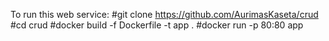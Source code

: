 To run this web service:
#git clone https://github.com/AurimasKaseta/crud
#cd crud
#docker build -f Dockerfile -t app .
#docker run -p 80:80 app
